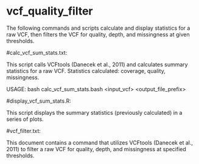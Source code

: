 # vcf_quality_filter
The following commands and scripts calculate and display statistics for a raw VCF, then filters the VCF for quality, depth, and missingness at given thresholds.

#calc_vcf_sum_stats.txt:

This script calls VCFtools (Danecek et al., 2011) and calculates summary statistics for a raw VCF.
Statistics calculated: coverage, quality, missingness.

USAGE: bash calc_vcf_sum_stats.bash <input_vcf> <output_file_prefix>

#display_vcf_sum_stats.R:

This script displays the summary statistics (previously calculated) in a series of plots.

#vcf_filter.txt:

This document contains a command that utilizes VCFtools (Danecek et al., 2011) to filter a raw VCF for quality, depth, and missingness at specified thresholds.
